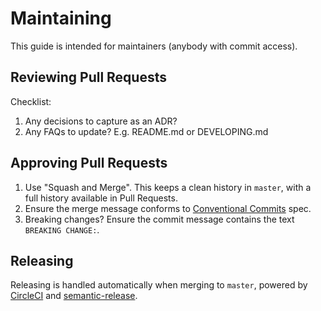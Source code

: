 # Maintaining

This guide is intended for maintainers (anybody with commit access).

## Reviewing Pull Requests

Checklist:

1. Any decisions to capture as an ADR?
2. Any FAQs to update? E.g. README.md or DEVELOPING.md

## Approving Pull Requests

1. Use "Squash and Merge". This keeps a clean history in `master`, with a full history available in Pull Requests.
2. Ensure the merge message conforms to [Conventional Commits](https://conventionalcommits.org/) spec.
3. Breaking changes? Ensure the commit message contains the text `BREAKING CHANGE:`.

## Releasing

Releasing is handled automatically when merging to `master`, powered by [CircleCI](https://circleci.com/) and [semantic-release](https://github.com/semantic-release/semantic-release).
